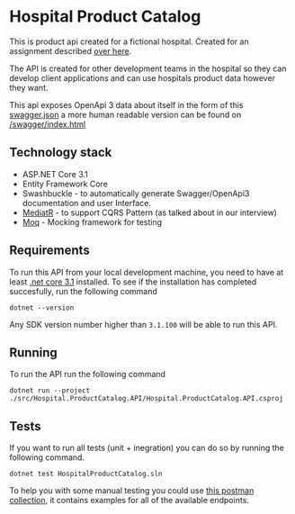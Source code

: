 # Hospital Product Catalog

This is product api created for a fictional hospital. Created for an assignment described [over here](/assignment.md). 

The API is created for other development teams in the hospital so they can develop client applications and can use hospitals product data however they want.

This api exposes OpenApi 3 data about itself in the form of this [swagger.json](http://localhost:5000/swagger/v1/swagger.json) a more human readable version 
can be found on [/swagger/index.html](http://localhost:5000/swagger/index.html)


## Technology stack

- ASP.NET Core 3.1
- Entity Framework Core
- Swashbuckle - to automatically generate Swagger/OpenApi3 documentation and user Interface.
- [MediatR](https://github.com/jbogard/MediatR) - to support CQRS Pattern (as talked about in our interview)
- [Moq](https://github.com/moq/moq4) - Mocking framework for testing

## Requirements

To run this API from your local development machine, you need to have at least [.net core 3.1](https://dotnet.microsoft.com/download/dotnet-core/current) installed.
To see if the installation has completed succesfully, run the following command

```
dotnet --version
```

Any SDK version number higher than `3.1.100` will be able to run this API. 

## Running 

To run the API run the following command

```
dotnet run --project ./src/Hospital.ProductCatalog.API/Hospital.ProductCatalog.API.csproj
```

## Tests

If you want to run all tests (unit + inegration) you can do so by running the following command. 

```
dotnet test HospitalProductCatalog.sln
```

To help you with some manual testing you could use [this postman collection](/tests/postman_collection.json), it contains examples for all of the available endpoints.